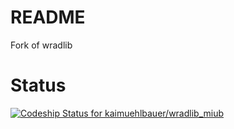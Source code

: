 # README #

Fork of wradlib

# Status #

[ ![Codeship Status for kaimuehlbauer/wradlib_miub](https://www.codeship.io/projects/44dfe340-8cee-0131-4080-525e9acc70f7/status?branch=default)](https://www.codeship.io/projects/15959)